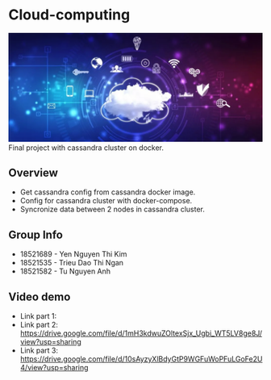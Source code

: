 # Cloud-computing
![](./reports/cloud.webp)
Final project with cassandra cluster on docker.

## Overview
- Get cassandra config from cassandra docker image.
- Config for cassandra cluster with docker-compose.
- Syncronize data between 2 nodes in cassandra cluster.

## Group Info
- 18521689 - Yen Nguyen Thi Kim <br/>
- 18521535 - Trieu Dao Thi Ngan <br/>
- 18521582 - Tu Nguyen Anh <br/>

## Video demo
- Link part 1: 
- Link part 2: https://drive.google.com/file/d/1mH3kdwuZOltexSjx_Ugbi_WT5LV8ge8J/view?usp=sharing <br/>
- Link part 3: https://drive.google.com/file/d/10sAyzyXlBdyGtP9WGFuWoPFuLGoFe2U4/view?usp=sharing <br/>
